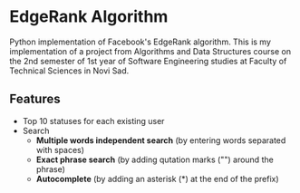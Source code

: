 # EdgeRank Algorithm

Python implementation of Facebook's EdgeRank algorithm.
This is my implementation of a project from Algorithms and Data Structures course on the 2nd semester of 1st year of Software Engineering studies at Faculty of Technical Sciences in Novi Sad.

## Features
- Top 10 statuses for each existing user
- Search
    - **Multiple words independent search** (by entering words separated with spaces)
    - **Exact phrase search** (by adding qutation marks ("") around the phrase)
    - **Autocomplete** (by adding an asterisk (*) at the end of the prefix)
